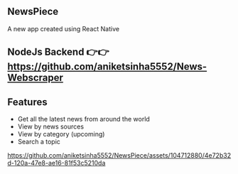 ## NewsPiece
A new app created using React Native

## NodeJs Backend 👉👉 https://github.com/aniketsinha5552/News-Webscraper

## Features
- Get all the latest news from around the world
- View by news sources
- View by category (upcoming)
- Search a topic


https://github.com/aniketsinha5552/NewsPiece/assets/104712880/4e72b32d-120a-47e8-ae16-81f53c5210da




